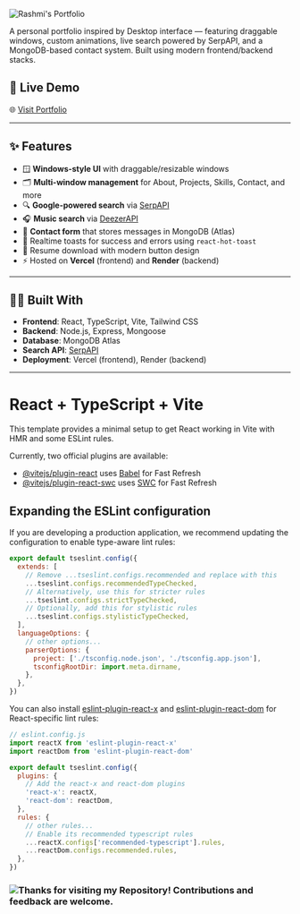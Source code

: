 ![Rashmi's Portfolio](https://img.shields.io/badge/Rashmi's%20Portfolio%20-purple?style=for-the-badge)

A personal portfolio inspired by Desktop interface — featuring draggable windows, custom animations, live search powered by SerpAPI, and a MongoDB-based contact system. Built using modern frontend/backend stacks.

## 🔗 Live Demo

🌐 [Visit Portfolio](https://my-web-portfolio-one-peach.vercel.app/)

---

## ✨ Features

- 🪟 **Windows-style UI** with draggable/resizable windows
- 🗂️ **Multi-window management** for About, Projects, Skills, Contact, and more
- 🔍 **Google-powered search** via [SerpAPI](https://serpapi.com/)
- 🎧 **Music search** via [DeezerAPI](https://deezerdevs-deezer.p.rapidapi.com/)
- 📩 **Contact form** that stores messages in MongoDB (Atlas)
- 🔄 Realtime toasts for success and errors using `react-hot-toast`
- 💾 Resume download with modern button design
- ⚡ Hosted on **Vercel** (frontend) and **Render** (backend)

---

## 🧑‍💻 Built With

- **Frontend**: React, TypeScript, Vite, Tailwind CSS  
- **Backend**: Node.js, Express, Mongoose  
- **Database**: MongoDB Atlas  
- **Search API**: [SerpAPI](https://serpapi.com/)  
- **Deployment**: Vercel (frontend), Render (backend)

---
# React + TypeScript + Vite

This template provides a minimal setup to get React working in Vite with HMR and some ESLint rules.

Currently, two official plugins are available:

- [@vitejs/plugin-react](https://github.com/vitejs/vite-plugin-react/blob/main/packages/plugin-react) uses [Babel](https://babeljs.io/) for Fast Refresh
- [@vitejs/plugin-react-swc](https://github.com/vitejs/vite-plugin-react/blob/main/packages/plugin-react-swc) uses [SWC](https://swc.rs/) for Fast Refresh

## Expanding the ESLint configuration

If you are developing a production application, we recommend updating the configuration to enable type-aware lint rules:

```js
export default tseslint.config({
  extends: [
    // Remove ...tseslint.configs.recommended and replace with this
    ...tseslint.configs.recommendedTypeChecked,
    // Alternatively, use this for stricter rules
    ...tseslint.configs.strictTypeChecked,
    // Optionally, add this for stylistic rules
    ...tseslint.configs.stylisticTypeChecked,
  ],
  languageOptions: {
    // other options...
    parserOptions: {
      project: ['./tsconfig.node.json', './tsconfig.app.json'],
      tsconfigRootDir: import.meta.dirname,
    },
  },
})
```

You can also install [eslint-plugin-react-x](https://github.com/Rel1cx/eslint-react/tree/main/packages/plugins/eslint-plugin-react-x) and [eslint-plugin-react-dom](https://github.com/Rel1cx/eslint-react/tree/main/packages/plugins/eslint-plugin-react-dom) for React-specific lint rules:

```js
// eslint.config.js
import reactX from 'eslint-plugin-react-x'
import reactDom from 'eslint-plugin-react-dom'

export default tseslint.config({
  plugins: {
    // Add the react-x and react-dom plugins
    'react-x': reactX,
    'react-dom': reactDom,
  },
  rules: {
    // other rules...
    // Enable its recommended typescript rules
    ...reactX.configs['recommended-typescript'].rules,
    ...reactDom.configs.recommended.rules,
  },
})
```
### ![Thanks for visiting my Repository! Contributions and feedback are welcome.](https://img.shields.io/badge/Thanks%20for%20visiting%20my%20Repository!%20Contributions%20and%20feedback%20are%20welcome.-red?style=for-the-badge)
